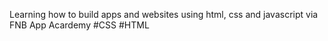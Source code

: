 Learning how to build apps and websites using html, css and javascript via FNB App Acardemy
#CSS
#HTML
